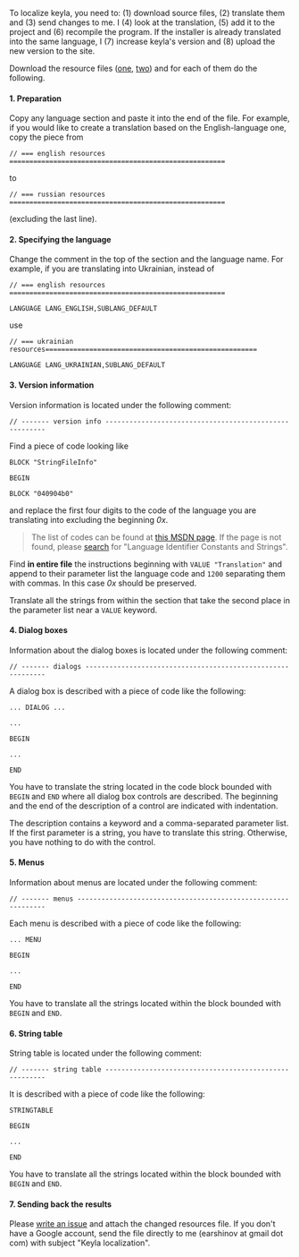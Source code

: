 To localize keyla, you need to: (1) download source files, (2) translate them and (3) send changes to me. I (4) look at the translation, (5) add it to the project and (6) recompile the program. If the installer is already translated into the same language, I (7) increase keyla's version and (8) upload the new version to the site.

Download the resource files ([one](http://keyla.googlecode.com/svn/trunk/keyla/res/resource.rc), [two](http://keyla.googlecode.com/svn/trunk/layoutHookDll/resource.rc)) and for each of them do the following.

#### 1. Preparation ####

Copy any language section and paste it into the end of the file. For example, if you would like to create a translation based on the English-language one, copy the piece from

`// === english resources ======================================================`

to

`// === russian resources ======================================================`

(excluding the last line).

#### 2. Specifying the language ####

Change the comment in the top of the section and the language name. For example, if you are translating into Ukrainian, instead of

`// === english resources ======================================================`

`LANGUAGE LANG_ENGLISH,SUBLANG_DEFAULT`

use

`// === ukrainian resources=====================================================`

`LANGUAGE LANG_UKRAINIAN,SUBLANG_DEFAULT`

#### 3. Version information ####

Version information is located under the following comment:

`// ------- version info -------------------------------------------------------`

Find a piece of code looking like

`BLOCK "StringFileInfo"`

`BEGIN`

`BLOCK "040904b0"`

and replace the first four digits to the code of the language you are translating into excluding the beginning _0x_.

> The list of codes can be found at [this MSDN page](http://msdn.microsoft.com/en-us/library/ms776294(VS.85).aspx). If the page is not found, please [search](http://search.msdn.microsoft.com/) for "Language Identifier Constants and Strings".

Find **in entire file** the instructions beginning with `VALUE "Translation"` and append to their parameter list the language code and `1200` separating them with commas. In this case _0x_ should be preserved.

Translate all the strings from within the section that take the second place in the parameter list near a `VALUE` keyword.

#### 4. Dialog boxes ####

Information about the dialog boxes is located under the following comment:

`// ------- dialogs ------------------------------------------------------------`

A dialog box is described with a piece of code like the following:

`... DIALOG ...`

`...`

`BEGIN`

`...`

`END`

You have to translate the string located in the code block bounded with `BEGIN` and `END` where all dialog box controls are described. The beginning and the end of the description of a control are indicated with indentation.

The description contains a keyword and a comma-separated parameter list. If the first parameter is a string, you have to translate this string. Otherwise, you have nothing to do with the control.

#### 5. Menus ####

Information about menus are located under the following comment:

`// ------- menus --------------------------------------------------------------`

Each menu is described with a piece of code like the following:

`... MENU`

`BEGIN`

`...`

`END`

You have to translate all the strings located within the block bounded with `BEGIN` and `END`.

#### 6. String table ####

String table is located under the following comment:

`// ------- string table -------------------------------------------------------`

It is described with a piece of code like the following:

`STRINGTABLE`

`BEGIN`

`...`

`END`

You have to translate all the strings located within the block bounded with `BEGIN` and `END`.

#### 7. Sending back the results ####

Please [write an issue](http://code.google.com/p/keyla/issues/entry) and attach the changed resources file. If you don't have a Google account, send the file directly to me (earshinov at gmail dot com) with subject "Keyla localization".